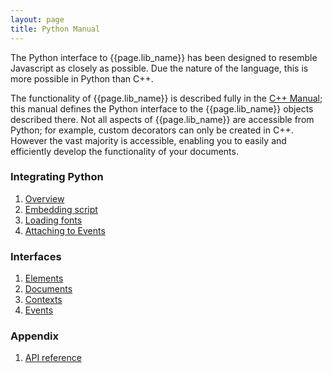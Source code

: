 ```yaml
---
layout: page
title: Python Manual
---
```


The Python interface to {{page.lib_name}} has been designed to resemble Javascript as closely as possible. Due the nature of the language, this is more possible in Python than C++.

The functionality of {{page.lib_name}} is described fully in the [C++ Manual](cpp_manual.html); this manual defines the Python interface to the {{page.lib_name}} objects described there. Not all aspects of {{page.lib_name}} are accessible from Python; for example, custom decorators can only be created in C++. However the vast majority is accessible, enabling you to easily and efficiently develop the functionality of your documents.

### Integrating Python

1. [Overview](python_manual/overview.html)
2. [Embedding script](python_manual/embedding_script.html)
3. [Loading fonts](python_manual/fonts.html)
4. [Attaching to Events](python_manual/attaching_to_events.html) 

### Interfaces

1. [Elements](pyhton_manual/elements.html)
2. [Documents](python_manual/documents.html)
3. [Contexts](python_manual/contexts.html)
4. [Events](python_manual/events.html)

### Appendix

1. [API reference](python_manual/api_reference.html) 

